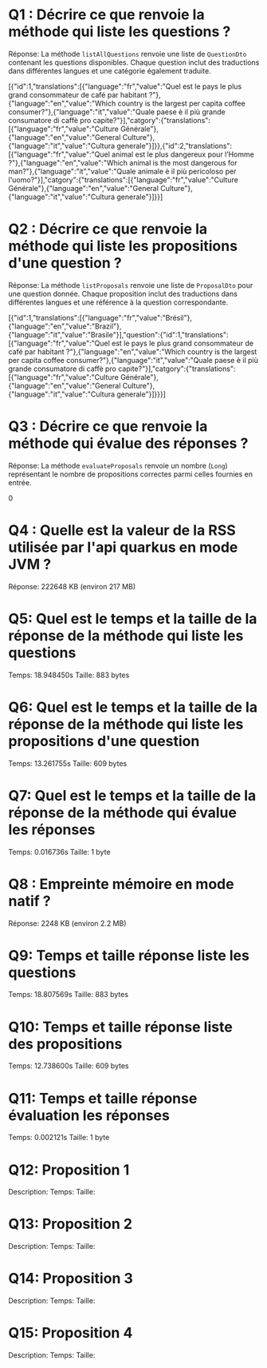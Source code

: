 # Q1 : Décrire ce que renvoie la méthode qui liste les questions ?
Réponse: La méthode `listAllQuestions` renvoie une liste de `QuestionDto` contenant les questions disponibles. Chaque question inclut des traductions dans différentes langues et une catégorie également traduite.

 [{"id":1,"translations":[{"language":"fr","value":"Quel est le pays le plus grand consommateur de café par habitant ?"},{"language":"en","value":"Which country is the largest per capita coffee consumer?"},{"language":"it","value":"Quale paese è il più grande consumatore di caffè pro capite?"}],"catgory":{"translations":[{"language":"fr","value":"Culture Générale"},{"language":"en","value":"General Culture"},{"language":"it","value":"Cultura generale"}]}},{"id":2,"translations":[{"language":"fr","value":"Quel animal est le plus dangereux pour l’Homme ?"},{"language":"en","value":"Which animal is the most dangerous for man?"},{"language":"it","value":"Quale animale è il più pericoloso per l'uomo?"}],"catgory":{"translations":[{"language":"fr","value":"Culture Générale"},{"language":"en","value":"General Culture"},{"language":"it","value":"Cultura generale"}]}}]

# Q2 : Décrire ce que renvoie la méthode qui liste les propositions d'une question ?
Réponse: La méthode `listProposals` renvoie une liste de `ProposalDto` pour une question donnée. Chaque proposition inclut des traductions dans différentes langues et une référence à la question correspondante.

[{"id":1,"translations":[{"language":"fr","value":"Brésil"},{"language":"en","value":"Brazil"},{"language":"it","value":"Brasile"}],"question":{"id":1,"translations":[{"language":"fr","value":"Quel est le pays le plus grand consommateur de café par habitant ?"},{"language":"en","value":"Which country is the largest per capita coffee consumer?"},{"language":"it","value":"Quale paese è il più grande consumatore di caffè pro capite?"}],"catgory":{"translations":[{"language":"fr","value":"Culture Générale"},{"language":"en","value":"General Culture"},{"language":"it","value":"Cultura generale"}]}}}]

# Q3 : Décrire ce que renvoie la méthode qui évalue des réponses ?
Réponse: La méthode `evaluateProposals` renvoie un nombre (`Long`) représentant le nombre de propositions correctes parmi celles fournies en entrée.

0

# Q4 : Quelle est la valeur de la RSS utilisée par l'api quarkus en mode JVM ?
Réponse: 222648 KB (environ 217 MB)

# Q5: Quel est le temps et la taille de la réponse  de la méthode qui liste les questions
Temps: 18.948450s
Taille: 883 bytes

# Q6: Quel est le temps et la taille de la réponse  de la méthode qui liste les propositions d'une question
Temps: 13.261755s
Taille: 609 bytes

# Q7: Quel est le temps et la taille de la réponse  de la méthode qui évalue les réponses
Temps: 0.016736s 
Taille: 1 byte

# Q8 : Empreinte mémoire en mode natif ?
Réponse: 2248 KB (environ 2.2 MB)

# Q9: Temps et  taille  réponse   liste les questions
Temps: 18.807569s
Taille: 883 bytes

# Q10: Temps et  taille  réponse  liste des propositions
Temps: 12.738600s
Taille: 609 bytes

# Q11: Temps et  taille  réponse  évaluation les réponses
Temps: 0.002121s
Taille: 1 byte

# Q12:  Proposition 1
Description:
Temps:
Taille:

# Q13:  Proposition 2
Description:
Temps:
Taille:

# Q14:  Proposition 3
Description:
Temps:
Taille:

# Q15:  Proposition 4
Description:
Temps:
Taille: